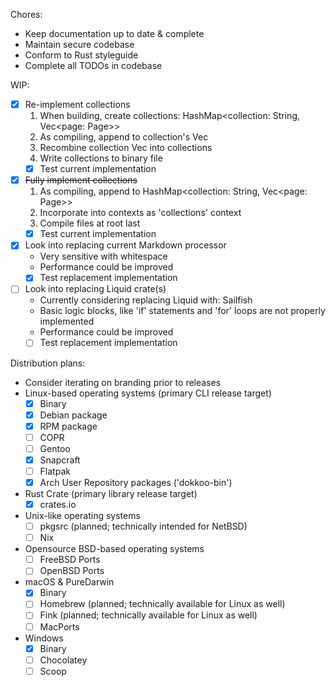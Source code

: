 Chores:
* Keep documentation up to date & complete
* Maintain secure codebase
* Conform to Rust styleguide
* Complete all TODOs in codebase

WIP:
- [x] Re-implement collections
    1.  When building, create collections: HashMap<collection: String, Vec<page: Page>>
    2.  As compiling, append to collection's Vec<page>
    3.  Recombine collection Vec<Page> into collections
    4.  Write collections to binary file
    - [x] Test current implementation
- [x] ~~Fully implement collections~~
    1.  As compiling, append to HashMap<collection: String, Vec<page: Page>>
    2.  Incorporate into contexts as 'collections' context
    3.  Compile files at root last
    - [x] Test current implementation
- [x] Look into replacing current Markdown processor
    * Very sensitive with whitespace
    * Performance could be improved
    - [x] Test replacement implementation
- [ ] Look into replacing Liquid crate(s)
    - Currently considering replacing Liquid with:
        Sailfish
    * Basic logic blocks, like 'if' statements and 'for' loops are not properly implemented
    * Performance could be improved
    - [ ] Test replacement implementation

Distribution plans:
* Consider iterating on branding prior to releases
* Linux-based operating systems (primary CLI release target)
    - [x] Binary
    - [x] Debian package
    - [x] RPM package
    - [ ] COPR
    - [ ] Gentoo
    - [x] Snapcraft
    - [ ] Flatpak
    - [x] Arch User Repository packages ('dokkoo-bin')
* Rust Crate (primary library release target)
    - [x] crates.io
* Unix-like operating systems
    - [ ] pkgsrc (planned; technically intended for NetBSD)
    - [ ] Nix
* Opensource BSD-based operating systems
    - [ ] FreeBSD Ports
    - [ ] OpenBSD Ports
* macOS & PureDarwin
    - [x] Binary
    - [ ] Homebrew (planned; technically available for Linux as well)
    - [ ] Fink (planned; technically available for Linux as well)
    - [ ] MacPorts
* Windows
    - [x] Binary
    - [ ] Chocolatey
    - [ ] Scoop